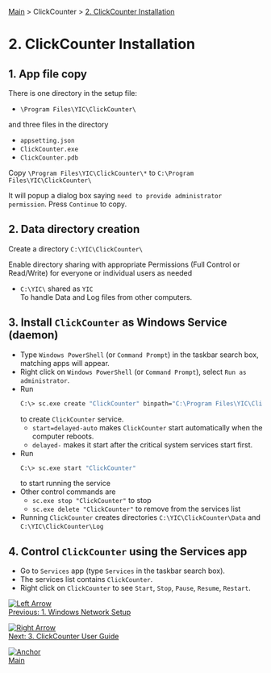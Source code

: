 [Main](../README.md) > ClickCounter > [2. ClickCounter Installation](2%20ClickCounter%20Installation.md)

# 2. ClickCounter Installation

## 1. App file copy

There is one directory in the setup file:

- `\Program Files\YIC\ClickCounter\`

and three files in the directory

- `appsetting.json`
- `ClickCounter.exe`
- `ClickCounter.pdb`

Copy `\Program Files\YIC\ClickCounter\*` to `C:\Program Files\YIC\ClickCounter\`

It will popup a dialog box saying `need to provide administrator permission`.  Press `Continue` to copy.

## 2. Data directory creation

Create a directory `C:\YIC\ClickCounter\`

Enable directory sharing with appropriate Permissions (Full Control or Read/Write) for everyone or individual users as needed

- `C:\YIC\` shared as `YIC`\
   To handle Data and Log files from other computers.

## 3. Install `ClickCounter` as Windows Service (daemon)

- Type `Windows PowerShell` (or `Command Prompt`) in the taskbar search box, matching apps will appear.
- Right click on `Windows PowerShell` (or `Command Prompt`), select `Run as administrator`.
- Run
  ```BASH
  C:\> sc.exe create "ClickCounter" binpath="C:\Program Files\YIC\ClickCounter\ClickCounter.exe" start=delayed-auto
  ```
  to create `ClickCounter` service.
   - `start=delayed-auto` makes `ClickCounter` start automatically when the computer reboots.
   - `delayed-` makes it start after the critical system services start first.
- Run
  ```BASH
  C:\> sc.exe start "ClickCounter"
  ```
  to start running the service
- Other control commands are
  - `sc.exe stop "ClickCounter"` to stop
  - `sc.exe delete "ClickCounter"` to remove from the services list
- Running `ClickCounter` creates directories `C:\YIC\ClickCounter\Data` and `C:\YIC\ClickCounter\Log`

## 4. Control `ClickCounter` using the Services app

- Go to `Services` app (type `Services` in the taskbar search box).
- The services list contains `ClickCounter`.
- Right click on `ClickCounter` to see `Start`, `Stop`, `Pause`, `Resume`, `Restart`.

[![Left Arrow](https://github.githubassets.com/images/icons/emoji/unicode/2b05.png?v8)](1%20Windows%20Network%20Setup.md)\
[Previous: 1. Windows Network Setup](1%20Windows%20Network%20Setup.md)

[![Right Arrow](https://github.githubassets.com/images/icons/emoji/unicode/27a1.png?v8)](3%20ClickCounter%20User%20Guide.md)\
[Next: 3. ClickCounter User Guide](3%20ClickCounter%20User%20Guide.md)

[![Anchor](https://github.githubassets.com/images/icons/emoji/unicode/2693.png?v8)](../README.md)\
[Main](../README.md)
